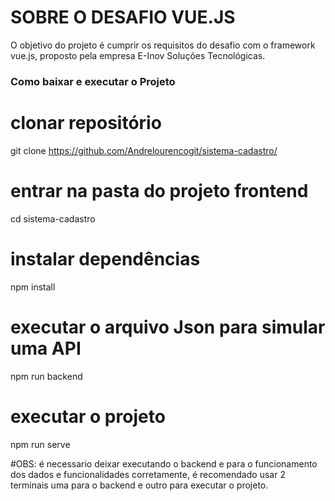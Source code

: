 # SOBRE O DESAFIO VUE.JS #

 O objetivo do projeto é cumprir os requisitos do desafio com o framework vue.js, proposto pela empresa E-Inov Soluções Tecnológicas.


### Como baixar e executar o Projeto  ###

# clonar repositório
git clone https://github.com/Andrelourencogit/sistema-cadastro/

# entrar na pasta do projeto frontend
cd sistema-cadastro

# instalar dependências
npm install

# executar o arquivo Json para simular uma API
npm run backend

# executar o projeto
npm run serve

#OBS: é necessario deixar executando o backend e para o funcionamento dos dados e funcionalidades corretamente, é recomendado usar 2 terminais uma para o backend e outro para executar o projeto.
